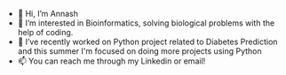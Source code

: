 - 👋 Hi, I’m Annash
- 📌 I’m interested in Bioinformatics, solving biological problems with the help of coding.
- 🌱 I’ve recently worked on Python project related to Diabetes Prediction and this summer I'm focused on doing more projects using Python
- 📫 You can reach me through my Linkedin or email!
